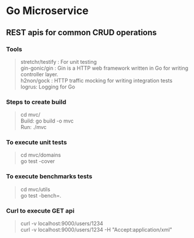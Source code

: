 # Go Microservice

## REST  apis for common CRUD operations

### Tools
> stretchr/testify : For unit testing \
> gin-gonic/gin : Gin is a HTTP web framework written in Go for writing controller layer. \
> h2non/gock : HTTP traffic mocking for writing integration tests \
> logrus: Logging for Go

### Steps to create build
> cd mvc/ \
Build: go build -o mvc \
Run: ./mvc 

### To execute unit tests
>cd mvc/domains \
 go test -cover 

### To execute benchmarks tests
>cd mvc/utils \
 go test -bench=.

### Curl to execute GET api
> curl -v localhost:9000/users/1234 \
> curl -v localhost:9000/users/1234 -H "Accept:application/xml"